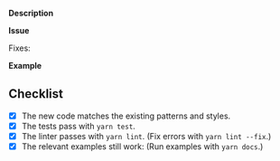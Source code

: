 **Description**



<!-- A clear and concise description of what this pull request solves. -->
<!-- If your change is non-trivial, please include a description of how the
new logic works, and why you decided to solve it the way you did. -->

**Issue**

Fixes: 

**Example**



<!-- (optional) A sandbox, GIF or video showing the old and new behaviors after this
pullrequest is merged. Or a code sample showing the usage of a new API. -->

## Checklist

- [x] The new code matches the existing patterns and styles.
- [x] The tests pass with `yarn test`.
- [x] The linter passes with `yarn lint`. (Fix errors with `yarn lint
      --fix`.)
- [x] The relevant examples still work: (Run examples with `yarn docs`.)

<!--

If your answer is yes to any of these, please make sure to include it in
your PR.

Maintainers: Please tag your pull request with at least one of the following:
`["cleanup", "BREAKING CHANGE", "feature request", "bug", "documentation", "maintenance", "dependencies", "other"]`

-->
